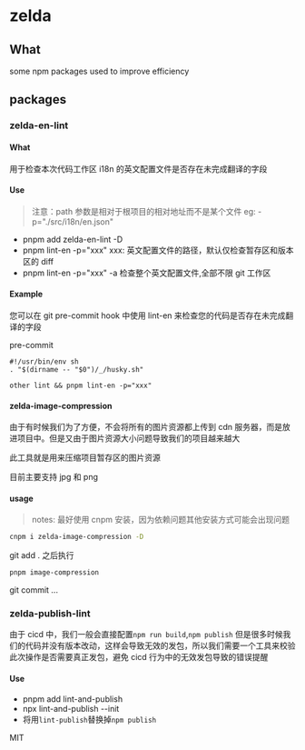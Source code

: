 # zelda

## What

some npm packages used to improve efficiency

## packages

### zelda-en-lint

#### What

用于检查本次代码工作区 i18n 的英文配置文件是否存在未完成翻译的字段

#### Use

> 注意：path 参数是相对于根项目的相对地址而不是某个文件 eg: -p="./src/i18n/en.json"

- pnpm add zelda-en-lint -D
- pnpm lint-en -p="xxx" xxx: 英文配置文件的路径，默认仅检查暂存区和版本区的 diff
- pnpm lint-en -p="xxx" -a 检查整个英文配置文件,全部不限 git 工作区

#### Example

您可以在 git pre-commit hook 中使用 lint-en 来检查您的代码是否存在未完成翻译的字段

pre-commit

```
#!/usr/bin/env sh
. "$(dirname -- "$0")/_/husky.sh"

other lint && pnpm lint-en -p="xxx"
```

#### zelda-image-compression

由于有时候我们为了方便，不会将所有的图片资源都上传到 cdn 服务器，而是放进项目中。但是又由于图片资源大小问题导致我们的项目越来越大

此工具就是用来压缩项目暂存区的图片资源

目前主要支持 jpg 和 png

#### usage

> notes: 最好使用 cnpm 安装，因为依赖问题其他安装方式可能会出现问题

```bash
cnpm i zelda-image-compression -D
```

git add . 之后执行

```bash
pnpm image-compression
```

git commit ...

### zelda-publish-lint

由于 cicd 中，我们一般会直接配置`npm run build`,`npm publish` 但是很多时候我们的代码并没有版本改动，这样会导致无效的发包，所以我们需要一个工具来校验此次操作是否需要真正发包，避免 cicd 行为中的无效发包导致的错误提醒

#### Use

- pnpm add lint-and-publish
- npx lint-and-publish --init
- 将用`lint-publish`替换掉`npm publish`

MIT
